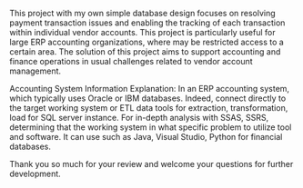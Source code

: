 This project with my own simple database design focuses on resolving payment transaction issues and enabling the tracking of each transaction within individual vendor accounts. 
This project is particularly useful for large ERP accounting organizations, where may be restricted access to a certain area. 
The solution of this project aims to support accounting and finance operations in usual challenges related to vendor account management.

Accounting System Information Explanation:
In an ERP accounting system, which typically uses Oracle or IBM databases.
Indeed, connect directly to the target working system or ETL data tools for extraction, transformation, load for SQL server instance.
For in-depth analysis with SSAS, SSRS, determining that the working system in what specific problem to utilize tool and software. 
It can use such as Java, Visual Studio, Python for financial databases.

Thank you so much for your review and welcome your questions for further development.
